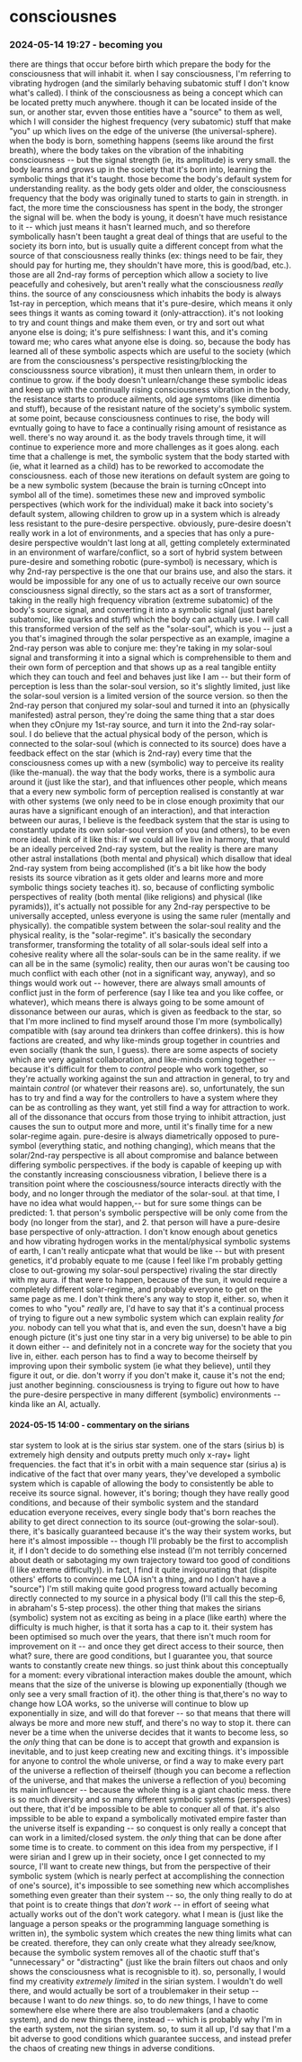 # consciousnes

### 2024-05-14 19:27 - becoming	you

there are things that occur before birth which prepare the body for the consciousness that will inhabit it. when I say consciousness, I'm referring to vibrating hydrogen (and the similarly behaving subatomic stuff I don't know what's called). I think of the consciousness as being a concept which can be located pretty much anywhere. though it can be located inside of the sun, or another star, evven those entities have a "source" to them as well, which I will consider the highest frequency (very subatomic) stuff that make "you" up which lives on the edge of the universe (the universal-sphere).
when the body is born, something happens (seems like around the first breath), where the body takes on the vibration of the inhabiting consciousness -- but the signal strength (ie, its amplitude) is very small. the body learns and grows up in the society that it's born into, learning the symbolic things that it's taught. those become the body's default system for understanding reality.
as the body gets older and older, the consciousness frequency that the body was originally tuned to starts to gain in strength. in fact, the more time the consciousness has spent in the body, the stronger the signal will be. when the body is young, it doesn't have much resistance to it -- which just means it hasn't learned much, and so therefore symbolically hasn't been taught a great deal of things that are useful to the society its born into, but is usually quite a different concept from what the source of that consciousness really thinks (ex: things need to be fair, they should pay for hurting me, they shouldn't have more, this is good/bad, etc.). those are all 2nd-ray forms of perception which allow a society to live peacefully and cohesively, but aren't really what the consciousness *really* thins. the source of any consciousness which inhabits the body is always 1st-ray in perception, which means that it's pure-desire, which means it only sees things it wants as coming toward it (only-attracction). it's not looking to try and count things and make them even, or try and sort out what anyone else is doing; it's pure selfishness: I want this, and it's coming toward me; who cares what anyone else is doing.
so, because the body has learned all of these symbolic aspects which are useful to the society (which are from the consciousness's perspective resisting/blocking the conscioussness source vibration), it must then unlearn them, in order to continue to grow. if the body doesn't unlearn/change these symbolic ideas and keep up with the continually rising consciousness vibration in the body, the resistance starts to produce ailments, old age symtoms (like dimentia and stuff), because of the resistant nature of the society's symbolic system. at some point, because consciousness continues to rise, the body will evntually going to have to face a continually rising amount of resistance as well. there's no way around it.
as the body travels through time, it will continue to experience more and more challenges as it goes along. each time that a challenge is met, the symbolic system that the body started with (ie, what it learned as a child) has to be reworked to accomodate the consciousness. each of those new iterations on default system are going to be a new symbolic system (because the brain is turning cOncept into symbol all of the time). sometimes these new and improved symbolic perspectives (which work for the individual) make it back into society's default system, allowing children to grow up in a system which is already less resistant to the pure-desire perspective.
obviously, pure-desire doesn't really work in a lot of environments, and a species that has only a pure-desire perspective wouldn't last long at all, getting completely exterminated in an environment of warfare/conflict, so a sort of hybrid system between pure-desire and something robotic (pure-symbol) is necessary, which is why 2nd-ray perspective is the one that our brains use, and also the stars. it would be impossible for any one of us to actually receive our own source consciousness signal directly, so the stars act as a sort of transformer, taking in the really high frequency vibration (extreme subatomic) of the body's source signal, and converting it into a symbolic signal (just barely subatomic, like quarks and stuff) which the body can actually use. I will call this transformed version of the self as the "solar-soul", which is you -- just a you that's imagined through the solar perspective
	as an example, imagine a 2nd-ray person was able to conjure me: they're taking in my solar-soul signal and transforming it into a signal which is comprehensible to them and their own form of perception and that shows up as a real tangible entiity which they can touch and feel and behaves just like I am -- but their form of perception is less than the solar-soul version, so it's slightly limited, just like the solar-soul version is a limited version of the source version. so then the 2nd-ray person that conjured my solar-soul and turned it into an (physically manifested) astral person, they're doing the same thing that a star does when they cOnjure my 1st-ray source, and turn it into the 2nd-ray solar-soul.
I do believe that the actual physical body of the person, which is connected to the solar-soul (which is connected to its source) does have a feedback effect on the star (which is 2nd-ray) every time that the consciousness comes up with a new (symbolic) way to perceive its reality (like the-manual). the way that the body works, there is a symbolic aura around it (just like the star), and that influences other people, which means that a every new symbolic form of perception realised is constantly at war with other systems (we only need to be in close enough proximity that our auras have a significant enough of an interaction), and that interaction between our auras, I believe is the feedback system that the star is using to constantly update its own solar-soul version of you (and others), to be even more ideal.
	think of it like this: if we could all live live in harmony, that would be an ideally perceived 2nd-ray system, but the reality is there are many other astral installations (both mental and physical) which disallow that ideal 2nd-ray system from being accomplished (it's a bit like how the body resists its source vibration as it gets older and learns more and more symbolic things society teaches it). so, because of conflicting symbolic perspectives of reality (both mental (like religions) and physical (like pyramids)), it's actually not possible for any 2nd-ray perspective to be universally accepted, unless everyone is using the same ruler (mentally and physically). the compatible system between the solar-soul reality and the physical reality, is the "solar-regime". it's basically the secondary transformer, transforming the totality of all solar-souls ideal self into a cohesive reality where all the solar-souls can be in the same reality. if we can all be in the same (symolic) reality, then our auras won't be causing too much conflict with each other (not in a significant way, anyway), and so things would work out -- however, there are always small amounts of conflict just in the form of perference (say I like tea and you like coffee, or whatever), which means there is always going to be some amount of dissonance between our auras, which is given as feedback to the star, so that I'm more inclined to find myself around those I'm more (symbolically) compatible with (say around tea drinkers than coffee drinkers). this is how factions are created, and why like-minds group together in countries and even socially (thank the sun, I guess).
	there are some aspects of society which are very against collaboration, and like-minds coming together -- because it's difficult for them to *control* people who work together, so they're actually working against the sun and attraction in general, to try and maintain *control* (or whatever their reasons are). so, unfortunately, the sun has to try and find a way for the controllers to have a system where they can be as controlling as they want, yet still find a way for attraction to work. all of the dissonance that occurs from those trying to inhibit attraction, just causes the sun to output more and more, until it's finally time for a new solar-regime again. pure-desire is always diametrically opposed to pure-symbol (everything static, and nothing changing), which means that the solar/2nd-ray perspective is all about compromise and balance between differing symbolic perspectives.
if the body is capable of keeping up with the constantly increasing consciousness vibration, I believe there is a transition point where the cosciousness/source interacts directly with the body, and no longer through the mediator of the solar-soul. at that time, I have no idea what would happen,-- but for sure some things can be predicted: 1. that person's symbolic perspective will be only come from the body (no longer from the star), and 2. that person will have a pure-desire base perspective of only-attraction.
	I don't know enough about genetics and how vibrating hydrogen works in the mental/physical symbolic systems of earth, I can't really anticpate what that would be like -- but with present genetics, it'd probably equate to me (cause I feel like I'm probably getting close to out-growing my solar-soul perspective) rivaling the star directly with my aura. if that were to happen, because of the sun, it would require a completely different solar-regime, and probably everyone to get on the same page as me. I don't think there's any way to stop it, either.
so, when it comes to who "you" *really* are, I'd have to say that it's a continual process of trying to figure out a new symbolic system which can explain reality *for you*. nobody can tell you what that is, and even the sun, doesn't have a big enough picture (it's just one tiny star in a very big universe) to be able to pin it down either -- and definitely not in a concrete way for the society that you live in, either. each person has to find a way to become theirself by improving upon their symbolic system (ie what they believe), until they figure it out, or die. don't worry if you don't make it, cause it's not the end; just another beginning. consciousness is trying to figure out how to have the pure-desire perspective in many different (symbolic) environments -- kinda like an AI, actually.

#### 2024-05-15 14:00 - commentary on the sirians

star system to look at is the sirius star system. one of the stars (sirius b) is extremely high density and outputs pretty much only x-ray+ light frequencies. the fact that it's in orbit with a main sequence star (sirius a) is indicative of the fact that over many years, they've developed a symbolic system which is capable of allowing the body to consistently be able to receive its source signal.
however, it's boring; though they have really good conditions, and because of their symbolic system and the standard education everyone receives, every single body that's born reaches the ability to get direct connection to its source (out-growing the solar-soul). there, it's basically guaranteed because it's the way their system works, but here it's almost impossible -- though I'll probably be the first to accomplish it, if I don't decide to do something else instead (I'm not terribly concerned about death or sabotaging my own trajectory toward too good of conditions (I like extreme difficulty)). in fact, I find it quite invigourating that (dispite others' efforts to convince me LOA isn't a thing, and no I don't have a "source") I'm still making quite good progress toward actually becoming directly connected to my source in a physical body (I'll call this the step-6, in abraham's 5-step process).
the other thing that makes the sirians (symbolic) system not as exciting as being in a place (like earth) where the difficulty is much higher, is that it sorta has a cap to it. their system has been optimised so much over the years, that there isn't much room for improvement on it -- and once they get direct access to their source, then what? sure, there are good conditions, but I guarantee you, that source wants to constantly create new things.
	so just think about this conceptually for a moment: every vibrational interaction makes double the amount, which means that the size of the universe is blowing up exponentially (though we only see a very small fraction of it). the other thing is that,there's no way to change how LOA works, so the universe will continue to blow up exponentially in size, and will do that forever -- so that means that there will always be more and more new stuff, and there's no way to stop it. there can never be a time when the universe decides that it wants to become less, so the *only* thing that can be done is to accept that growth and expansion is inevitable, and to just keep creating new and exciting things. it's impossible for anyone to control the whole universe, or find a way to make every part of the universe a reflection of theirself (though you can become a reflection of the universe, and that makes the universe a reflection of you) becoming its main influencer -- because the whole thing is a giant chaotic mess. there is so much diversity and so many different symbolic systems (perspectives) out there, that it'd be impossible to be able to conquer all of that. it's also impssible to be able to expand a symbolically motivated empire faster than the universe itself is expanding -- so conquest is only really a concept that can work in a limited/closed system. the *only* thing that can be done after some time is to create.
to comment on this idea from my perspective, if I were sirian and I grew up in their society, once I get connected to my source, I'll want to create new things, but from the perspective of their symbolic system (which is nearly perfect at accomplishing the connection of one's source), it's impossible to see something new which accomplishes something even greater than their system -- so, the only thing really to do at that point is to create things that *don't work* -- in effort of seeing what actually works out of the don't work category. what I mean is (just like the language a person speaks or the programming language something is written in), the symbolic system which creates the new thing limits what can be created. therefore, they can only create what they already see/know, because the symbolic system removes all of the chaotic stuff that's "unnecessary" or "distracting" (just like the brain filters out chaos and only shows the consciousness what is recognisble to it). so, personally, I would find my creativity *extremely limited* in the sirian system. I wouldn't do well there, and would actually be sort of a troublemaker in their setup -- because I want to do *new* things. so, to do *new* things, I have to come somewhere else where there are also troublemakers (and a chaotic system), and do new things there, instead -- which is probably why I'm in the earth system, not the sirian system. so, to sum it all up, I'd say that I'm a bit adverse to good conditions which guarantee success, and instead prefer the chaos of creating new things in adverse conditions.

